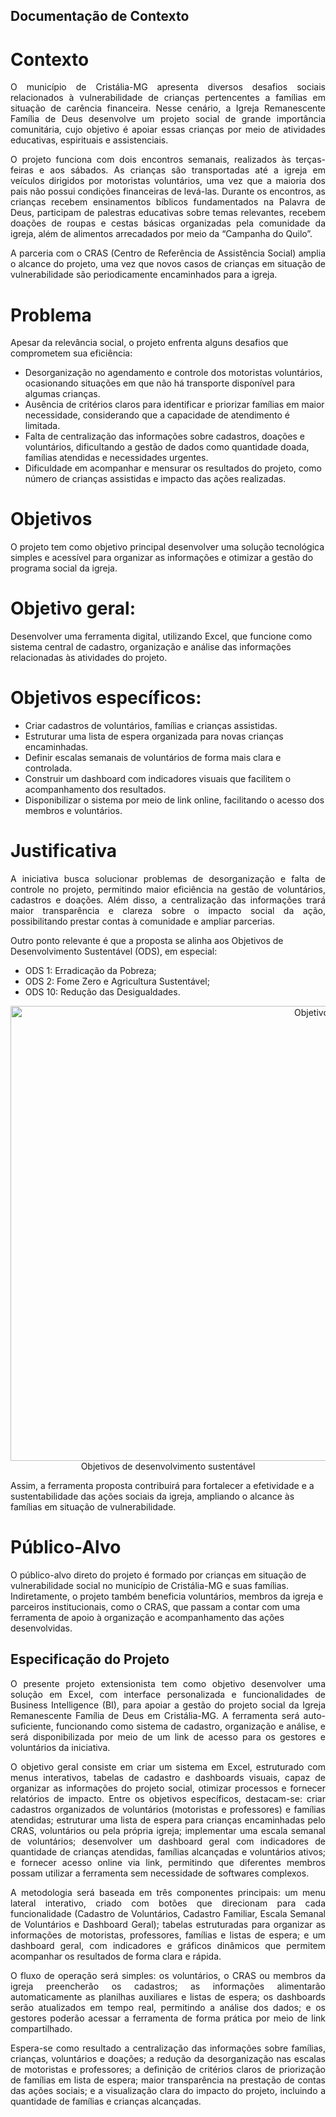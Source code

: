 ## Documentação de Contexto

# Contexto
<p align="justify">
O município de Cristália-MG apresenta diversos desafios sociais relacionados à vulnerabilidade de crianças pertencentes a famílias em situação de carência financeira. Nesse cenário, a Igreja Remanescente Família de Deus desenvolve um projeto social de grande importância comunitária, cujo objetivo é apoiar essas crianças por meio de atividades educativas, espirituais e assistenciais.
</p>

<p align="justify">
O projeto funciona com dois encontros semanais, realizados às terças-feiras e aos sábados. As crianças são transportadas até a igreja em veículos dirigidos por motoristas voluntários, uma vez que a maioria dos pais não possui condições financeiras de levá-las. Durante os encontros, as crianças recebem ensinamentos bíblicos fundamentados na Palavra de Deus, participam de palestras educativas sobre temas relevantes, recebem doações de roupas e cestas básicas organizadas pela comunidade da igreja, além de alimentos arrecadados por meio da “Campanha do Quilo”.
</p>

<p align="justify">
A parceria com o CRAS (Centro de Referência de Assistência Social) amplia o alcance do projeto, uma vez que novos casos de crianças em situação de vulnerabilidade são periodicamente encaminhados para a igreja.
</p>

# Problema

Apesar da relevância social, o projeto enfrenta alguns desafios que comprometem sua eficiência:

* Desorganização no agendamento e controle dos motoristas voluntários, ocasionando situações em que não há transporte disponível para algumas crianças.
* Ausência de critérios claros para identificar e priorizar famílias em maior necessidade, considerando que a capacidade de atendimento é limitada.
* Falta de centralização das informações sobre cadastros, doações e voluntários, dificultando a gestão de dados como quantidade doada, famílias atendidas e necessidades urgentes.
* Dificuldade em acompanhar e mensurar os resultados do projeto, como número de crianças assistidas e impacto das ações realizadas.

# Objetivos

O projeto tem como objetivo principal desenvolver uma solução tecnológica simples e acessível para organizar as informações e otimizar a gestão do programa social da igreja.

# Objetivo geral:

Desenvolver uma ferramenta digital, utilizando Excel, que funcione como sistema central de cadastro, organização e análise das informações relacionadas às atividades do projeto.

# Objetivos específicos:

* Criar cadastros de voluntários, famílias e crianças assistidas.
* Estruturar uma lista de espera organizada para novas crianças encaminhadas.
* Definir escalas semanais de voluntários de forma mais clara e controlada.
* Construir um dashboard com indicadores visuais que facilitem o acompanhamento dos resultados.
* Disponibilizar o sistema por meio de link online, facilitando o acesso dos membros e voluntários.

# Justificativa
<p align="justify">
A iniciativa busca solucionar problemas de desorganização e falta de controle no projeto, permitindo maior eficiência na gestão de voluntários, cadastros e doações. Além disso, a centralização das informações trará maior transparência e clareza sobre o impacto social da ação, possibilitando prestar contas à comunidade e ampliar parcerias.
</p>

Outro ponto relevante é que a proposta se alinha aos Objetivos de Desenvolvimento Sustentável (ODS), em especial:

* ODS 1: Erradicação da Pobreza;
* ODS 2: Fome Zero e Agricultura Sustentável;
* ODS 10: Redução das Desigualdades.

<p align="center">
  <img width="1155" height="728" alt="Objetivos_desenvolvimento_sustentavel" src="https://github.com/user-attachments/assets/3d2106ce-4068-49dc-8149-710f4c3664ee" />
  Objetivos de desenvolvimento sustentável
</p>

Assim, a ferramenta proposta contribuirá para fortalecer a efetividade e a sustentabilidade das ações sociais da igreja, ampliando o alcance às famílias em situação de vulnerabilidade.

# Público-Alvo

O público-alvo direto do projeto é formado por crianças em situação de vulnerabilidade social no município de Cristália-MG e suas famílias. Indiretamente, o projeto também beneficia voluntários, membros da igreja e parceiros institucionais, como o CRAS, que passam a contar com uma ferramenta de apoio à organização e acompanhamento das ações desenvolvidas.
 
## Especificação do Projeto

<p align="justify"> 
O presente projeto extensionista tem como objetivo desenvolver uma solução em Excel, com interface personalizada e funcionalidades de Business Intelligence (BI), para apoiar a gestão do projeto social da Igreja Remanescente Família de Deus em Cristália-MG. A ferramenta será auto-suficiente, funcionando como sistema de cadastro, organização e análise, e será disponibilizada por meio de um link de acesso para os gestores e voluntários da iniciativa.
</p>

<p align="justify"> 
O objetivo geral consiste em criar um sistema em Excel, estruturado com menus interativos, tabelas de cadastro e dashboards visuais, capaz de organizar as informações do projeto social, otimizar processos e fornecer relatórios de impacto. Entre os objetivos específicos, destacam-se: criar cadastros organizados de voluntários (motoristas e professores) e famílias atendidas; estruturar uma lista de espera para crianças encaminhadas pelo CRAS, voluntários ou pela própria igreja; implementar uma escala semanal de voluntários; desenvolver um dashboard geral com indicadores de quantidade de crianças atendidas, famílias alcançadas e voluntários ativos; e fornecer acesso online via link, permitindo que diferentes membros possam utilizar a ferramenta sem necessidade de softwares complexos.
</p>

<p align="justify"> 
A metodologia será baseada em três componentes principais: um menu lateral interativo, criado com botões que direcionam para cada funcionalidade (Cadastro de Voluntários, Cadastro Familiar, Escala Semanal de Voluntários e Dashboard Geral); tabelas estruturadas para organizar as informações de motoristas, professores, famílias e listas de espera; e um dashboard geral, com indicadores e gráficos dinâmicos que permitem acompanhar os resultados de forma clara e rápida.
</p>

<p align="justify"> 
O fluxo de operação será simples: os voluntários, o CRAS ou membros da igreja preencherão os cadastros; as informações alimentarão automaticamente as planilhas auxiliares e listas de espera; os dashboards serão atualizados em tempo real, permitindo a análise dos dados; e os gestores poderão acessar a ferramenta de forma prática por meio de link compartilhado.
</p>

<p align="justify">  
Espera-se como resultado a centralização das informações sobre famílias, crianças, voluntários e doações; a redução da desorganização nas escalas de motoristas e professores; a definição de critérios claros de priorização de famílias em lista de espera; maior transparência na prestação de contas das ações sociais; e a visualização clara do impacto do projeto, incluindo a quantidade de famílias e crianças alcançadas.
</p>
